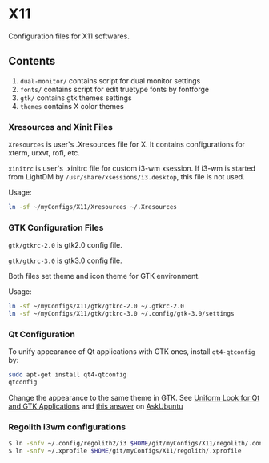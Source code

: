 # X11

Configuration files for X11 softwares.

## Contents

1. `dual-monitor/` contains script for dual monitor settings
1. `fonts/` contains script for edit truetype fonts by fontforge
1. `gtk/` contains gtk themes settings
1. `themes` contains X color themes

### Xresources and Xinit Files

`Xresources` is user's .Xresources file for X. It contains configurations for xterm, urxvt, rofi, etc.

`xinitrc` is user's .xinitrc file for custom i3-wm xsession. If i3-wm is started from LightDM by `/usr/share/xsessions/i3.desktop`, this file is not used.

Usage:

```sh
ln -sf ~/myConfigs/X11/Xresources ~/.Xresources
```

### GTK Configuration Files

`gtk/gtkrc-2.0` is gtk2.0 config file.

`gtk/gtkrc-3.0` is gtk3.0 config file.

Both files set theme and icon theme for GTK environment.

Usage:

```sh
ln -sf ~/myConfigs/X11/gtk/gtkrc-2.0 ~/.gtkrc-2.0
ln -sf ~/myConfigs/X11/gtk/gtkrc-3.0 ~/.config/gtk-3.0/settings
```

### Qt Configuration

To unify appearance of Qt applications with GTK ones, install `qt4-qtconfig` by:

```sh
sudo apt-get install qt4-qtconfig
qtconfig
```

Change the appearance to the same theme in GTK. See [Uniform Look for Qt and GTK Applications](https://wiki.archlinux.org/index.php/Uniform_Look_for_Qt_and_GTK_Applications) and [this answer](http://askubuntu.com/a/22319) on [AskUbuntu](http://askubuntu.com/)

### Regolith i3wm configurations

```bash
$ ln -snfv ~/.config/regolith2/i3 $HOME/git/myConfigs/X11/regolith/.config/regolith2/i3
$ ln -snfv ~/.xprofile $HOME/git/myConfigs/X11/regolith/.xprofile
```
